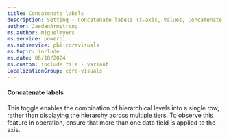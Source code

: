 ```yaml
---
title: Concatenate labels
description: Setting - Concatenate labels (X-axis, Values, Concatenate labels)
author: JaedenArmstrong
ms.author: miguelmyers
ms.service: powerbi
ms.subservice: pbi-corevisuals
ms.topic: include
ms.date: 06/18/2024
ms.custom: include file - variant
LocalizationGroup: core-visuals
---
```

#### Concatenate labels

This toggle enables the combination of hierarchical levels into a single row, rather than displaying the hierarchy across multiple tiers. To observe this feature in operation, ensure that more than one data field is applied to the axis.
